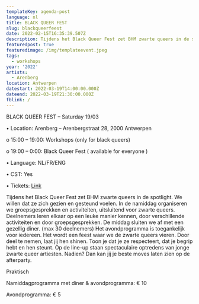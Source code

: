 ```yaml
---
templateKey: agenda-post
language: nl
title: BLACK QUEER FEST
slug: blackqueerfeest
date: 2022-02-15T16:35:39.507Z
description: Tijdens het Black Queer Fest zet BHM zwarte queers in de spotlight.
featuredpost: true
featuredimage: /img/templateevent.jpeg
tags:
  - workshops
year: '2022'
artists:
  - Arenberg
location: Antwerpen
datestart: 2022-03-19T14:00:00.000Z
dateend: 2022-03-19T21:30:00.000Z
fblink: /
---
```

BLACK QUEER FEST – Saturday 19/03

•	Location: Arenberg – Arenbergstraat 28, 2000 Antwerpen


o	15:00 – 19:00: Workshops (only for black queers)

o	19:00 – 0:00: Black Queer Fest ( available for everyone )

•	Language: NL/FR/ENG

•	CST: Yes

•	Tickets: [Link](https://www.arenberg.be/nl/programma/black-queer-fest/743/)

Tijdens het Black Queer Fest zet BHM zwarte queers in de spotlight. We willen dat ze zich gezien en gesteund voelen.
In de namiddag organiseren we groepsgesprekken en activiteiten, uitsluitend voor zwarte queers. Deelnemers leren elkaar op een leuke manier kennen, door verschillende activiteiten en door groepsgesprekken. De middag sluiten we af met een gezellig diner. (max 30 deelnemers)
Het avondprogramma is toegankelijk voor iedereen. Het wordt een feest waar we de zwarte queers vieren. Door deel te nemen, laat jij hen shinen. Toon je dat je ze respecteert, dat je begrip hebt en hen steunt. Op de line-up staan spectaculaire optredens van jonge zwarte queer artiesten. Nadien? Dan kan jij je beste moves laten zien op de afterparty.

Praktisch

Namiddagprogramma met diner & avondprogramma: € 10

Avondprogramma: € 5
